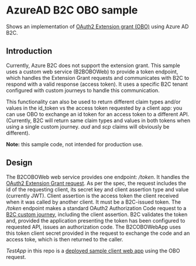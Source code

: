 # AzureAD B2C OBO sample 
Shows an implementation of [OAuth2 Extension grant (OBO)](https://tools.ietf.org/html/rfc6749#section-4.5) using Azure AD B2C.

## Introduction
Currently, Azure B2C does not support the extension grant. This sample uses a custom web service (B2BOBOWeb) to provide a token endpoint, which 
handles the Extension Grant requests and communicates with B2C to respond with a valid response (access token). It uses a specific B2C tenant
configured with custom journeys to handle this communication.

This functionality can also be used to return different claim types and/or values in the id_token vs the access token requested by a client app: you can use OBO to exchange an id token
for an access token to a different API. (Currently, 
B2C will return same claim types and values in both tokens when using a single custom journey. *aud* and *scp* claims will obviously be different).

**Note:** this sample code, not intended for production use.

## Design
The B2COBOWeb web service provides one endpoint: */token*. It handles the [OAuth2 Extension Grant request](https://tools.ietf.org/html/rfc6749#section-4.5). 
As per the spec, the request includes the id of the requesting client, its secret key and 
client assertion type and value (currently JWT). Client assertion is the access token the client received when it was called by another client.
It must be a B2C-issued token. The */token* endpoint makes a
standard OAuth2 Authorization Code request to a [B2C custom journey](https://github.com/mrochon/b2cobo/blob/master/SocialAndLocalAccounts/obo.xml),
including the client assertion. B2C validates the token and, provided the application presenting the token
has been configured to requested API, issues an authorization code. The B2COBOWebApp uses this token client secret provided in the
request to exchange the code and an access toke, which is then returned to the caller.

*TestApp* in this repo is a [deployed sample client web app](https://b2cobotestapp.azurewebsites.net/) using the OBO request.



